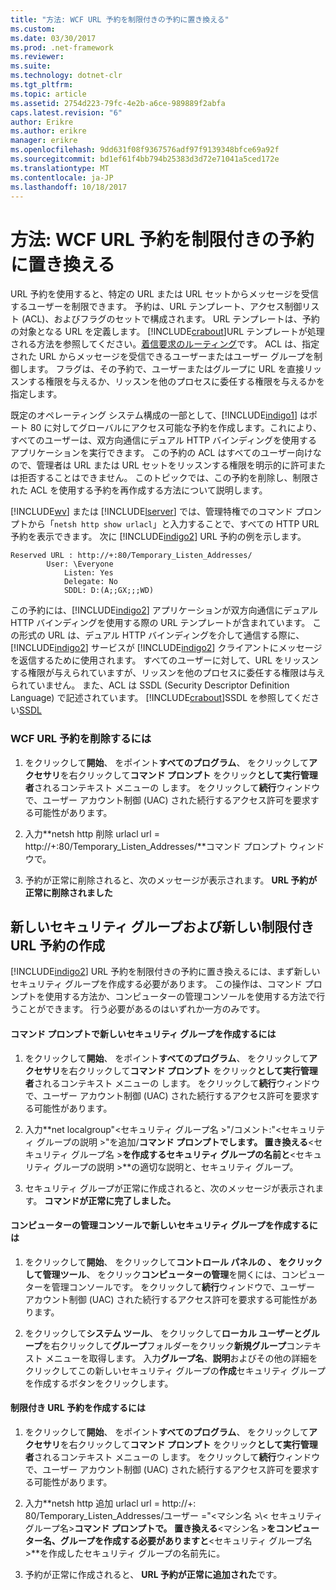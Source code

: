 ```yaml
---
title: "方法: WCF URL 予約を制限付きの予約に置き換える"
ms.custom: 
ms.date: 03/30/2017
ms.prod: .net-framework
ms.reviewer: 
ms.suite: 
ms.technology: dotnet-clr
ms.tgt_pltfrm: 
ms.topic: article
ms.assetid: 2754d223-79fc-4e2b-a6ce-989889f2abfa
caps.latest.revision: "6"
author: Erikre
ms.author: erikre
manager: erikre
ms.openlocfilehash: 9dd631f08f9367576adf97f9139348bfce69a92f
ms.sourcegitcommit: bd1ef61f4bb794b25383d3d72e71041a5ced172e
ms.translationtype: MT
ms.contentlocale: ja-JP
ms.lasthandoff: 10/18/2017
---
```

# <a name="how-to-replace-the-wcf-url-reservation-with-a-restricted-reservation"></a>方法: WCF URL 予約を制限付きの予約に置き換える
URL 予約を使用すると、特定の URL または URL セットからメッセージを受信するユーザーを制限できます。 予約は、URL テンプレート、アクセス制御リスト (ACL)、およびフラグのセットで構成されます。 URL テンプレートは、予約の対象となる URL を定義します。 [!INCLUDE[crabout](../../../../includes/crabout-md.md)]URL テンプレートが処理される方法を参照してください。[着信要求のルーティング](http://go.microsoft.com/fwlink/?LinkId=136764)です。 ACL は、指定された URL からメッセージを受信できるユーザーまたはユーザー グループを制御します。 フラグは、その予約で、ユーザーまたはグループに URL を直接リッスンする権限を与えるか、リッスンを他のプロセスに委任する権限を与えるかを指定します。  
  
 既定のオペレーティング システム構成の一部として、[!INCLUDE[indigo1](../../../../includes/indigo1-md.md)] はポート 80 に対してグローバルにアクセス可能な予約を作成します。これにより、すべてのユーザーは、双方向通信にデュアル HTTP バインディングを使用するアプリケーションを実行できます。 この予約の ACL はすべてのユーザー向けなので、管理者は URL または URL セットをリッスンする権限を明示的に許可または拒否することはできません。 このトピックでは、この予約を削除し、制限された ACL を使用する予約を再作成する方法について説明します。  
  
 [!INCLUDE[wv](../../../../includes/wv-md.md)] または [!INCLUDE[lserver](../../../../includes/lserver-md.md)] では、管理特権でのコマンド プロンプトから「`netsh http show urlacl`」と入力することで、すべての HTTP URL 予約を表示できます。  次に [!INCLUDE[indigo2](../../../../includes/indigo2-md.md)] URL 予約の例を示します。  
  
```  
Reserved URL : http://+:80/Temporary_Listen_Addresses/  
        User: \Everyone  
            Listen: Yes  
            Delegate: No  
            SDDL: D:(A;;GX;;;WD)  
```  
  
 この予約には、[!INCLUDE[indigo2](../../../../includes/indigo2-md.md)] アプリケーションが双方向通信にデュアル HTTP バインディングを使用する際の URL テンプレートが含まれています。 この形式の URL は、デュアル HTTP バインディングを介して通信する際に、[!INCLUDE[indigo2](../../../../includes/indigo2-md.md)] サービスが [!INCLUDE[indigo2](../../../../includes/indigo2-md.md)] クライアントにメッセージを返信するために使用されます。 すべてのユーザーに対して、URL をリッスンする権限が与えられていますが、リッスンを他のプロセスに委任する権限は与えられていません。 また、ACL は SSDL (Security Descriptor Definition Language) で記述されています。 [!INCLUDE[crabout](../../../../includes/crabout-md.md)]SSDL を参照してください[SSDL](http://go.microsoft.com/fwlink/?LinkId=136789)  
  
### <a name="to-delete-the-wcf-url-reservation"></a>WCF URL 予約を削除するには  
  
1.  をクリックして**開始**、 をポイント**すべてのプログラム**、 をクリックして**アクセサリ**を右クリックして**コマンド プロンプト** をクリック**として実行管理者**されるコンテキスト メニューの します。 をクリックして**続行**ウィンドウで、ユーザー アカウント制御 (UAC) された続行するアクセス許可を要求する可能性があります。  
  
2.  入力**netsh http 削除 urlacl url = http://+:80/Temporary_Listen_Addresses/**コマンド プロンプト ウィンドウで。  
  
3.  予約が正常に削除されると、次のメッセージが表示されます。 **URL 予約が正常に削除されました**  
  
## <a name="creating-a-new-security-group-and-new-restricted-url-reservation"></a>新しいセキュリティ グループおよび新しい制限付き URL 予約の作成  
 [!INCLUDE[indigo2](../../../../includes/indigo2-md.md)] URL 予約を制限付きの予約に置き換えるには、まず新しいセキュリティ グループを作成する必要があります。 この操作は、コマンド プロンプトを使用する方法か、コンピューターの管理コンソールを使用する方法で行うことができます。 行う必要があるのはいずれか一方のみです。  
  
#### <a name="to-create-a-new-security-group-from-a-command-prompt"></a>コマンド プロンプトで新しいセキュリティ グループを作成するには  
  
1.  をクリックして**開始**、 をポイント**すべてのプログラム**、 をクリックして**アクセサリ**を右クリックして**コマンド プロンプト** をクリック**として実行管理者**されるコンテキスト メニューの します。 をクリックして**続行**ウィンドウで、ユーザー アカウント制御 (UAC) された続行するアクセス許可を要求する可能性があります。  
  
2.  入力**net localgroup"\<セキュリティ グループ名 >"/コメント:"\<セキュリティ グループの説明 >"を追加/**コマンド プロンプトでします。 置き換える**\<セキュリティ グループ名 >**を作成するセキュリティ グループの名前と**\<セキュリティ グループの説明 >**の適切な説明と、セキュリティ グループ。  
  
3.  セキュリティ グループが正常に作成されると、次のメッセージが表示されます。 **コマンドが正常に完了しました。**  
  
#### <a name="to-create-a-new-security-group-from-the-computer-management-console"></a>コンピューターの管理コンソールで新しいセキュリティ グループを作成するには  
  
1.  をクリックして**開始**、 をクリックして**コントロール パネルの **、 をクリックして**管理ツール**、 をクリック**コンピューターの管理**を開くには、コンピューターを管理コンソールです。 をクリックして**続行**ウィンドウで、ユーザー アカウント制御 (UAC) された続行するアクセス許可を要求する可能性があります。  
  
2.  をクリックして**システム ツール**、 をクリックして**ローカル ユーザーとグループ**を右クリックして**グループ**フォルダーをクリック**新規グループ**コンテキスト メニューを取得します。 入力**グループ名**、**説明**およびその他の詳細をクリックしてこの新しいセキュリティ グループの**作成**セキュリティ グループを作成するボタンをクリックします。  
  
#### <a name="to-create-the-restricted-url-reservation"></a>制限付き URL 予約を作成するには  
  
1.  をクリックして**開始**、 をポイント**すべてのプログラム**、 をクリックして**アクセサリ**を右クリックして**コマンド プロンプト** をクリック**として実行管理者**されるコンテキスト メニューの します。 をクリックして**続行**ウィンドウで、ユーザー アカウント制御 (UAC) された続行するアクセス許可を要求する可能性があります。  
  
2.  入力**netsh http 追加 urlacl url = http://+: 80/Temporary_Listen_Addresses/ユーザー ="\<マシン名 >\\< セキュリティ グループ名\>**コマンド プロンプトで。 置き換える**\<マシン名 >**をコンピューター名、グループを作成する必要がありますと**\<セキュリティ グループ名 >**を作成したセキュリティ グループの名前先に。  
  
3.  予約が正常に作成されると、 **URL 予約が正常に追加された**です。
